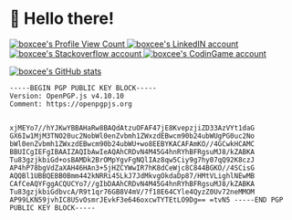 <div>
  <h1>👋 Hello there!</h1>

  <p>
    <a href="https://github.com/boxcee">
      <img
        src="https://komarev.com/ghpvc/?username=boxcee"
        alt="boxcee's Profile View Count"/>
    </a>
    <a href="https://www.linkedin.com/in/mosvh" target="_blank">
      <img
        src="https://img.shields.io/badge/linkedin-connect-blue?logo=linkedin&style=flat-square"
        alt="boxcee's LinkedIN account"/>
    </a>
    <a href="https://stackoverflow.com/users/2591194/moritz-schmitz-v-h%c3%bclst" target="_blank">
      <img
        src="https://img.shields.io/badge/stackoverflow-profile-orange?logo=stackoverflow&style=flat-square"
        alt="boxcee's Stackoverflow account"/>
    </a>
    <a href="https://www.codingame.com/profile/5aa5c1a45dedd41cba57ee0ee7184d7a691815" target="_blank">
      <img
        src="https://img.shields.io/badge/codingame-profile-yellow?logo=codingame&style=flat-square"
        alt="boxcee's CodinGame account"/>
    </a>
  </p>

  <p>
    <a href="https://github.com/boxcee">
      <img
        src="https://github-readme-stats.vercel.app/api?username=boxcee&show_icons=true&count_private=true&theme=react&hide_border=true"
        alt="boxcee's GitHub stats"/>
    </a>
  </p>
  
  <div>
    <pre style="width: 500px"><code>-----BEGIN PGP PUBLIC KEY BLOCK-----
Version: OpenPGP.js v4.10.10
Comment: https://openpgpjs.org

xjMEYo7//hYJKwYBBAHaRw8BAQdAtzuOFAF47jE8KvepzjiZD33AzVYt1daG
GX6Iw1MjM3TNO20uc2NobWl0enZvbmh1ZWxzdEBwcm90b24ubWUgPG0uc2No
bWl0enZvbmh1ZWxzdEBwcm90b24ubWU+wo8EEBYKACAFAmKO//4GCwkHCAMC
BBUICgIEFgIBAAIZAQIbAwIeAQAhCRDvN4M45G4hnRYhBFRgsuMJ8/kZABKA
Tu83gzjkbiGd+osBAMDk2BrOMpYgvFgNQlIAz8qw5Ciy9g7hy07qQ92K8czJ
AP4hP78bgVdZaXAH46HAn3+5jHZCYWwIR7hK8dCeWjc8C844BGKO//4SCisG
AQQBl1UBBQEBB0Bmm442kNRRi45LkJ7JdMkvgOkdaDp87/HMtVLighlNEwMB
CAfCeAQYFggACQUCYo7//gIbDAAhCRDvN4M45G4hnRYhBFRgsuMJ8/kZABKA
Tu83gzjkbiGdbvcA/R9t1qr76GB8V4mV/7f18E64CYle4QyzZ0Uv72neMMOM
AP99LKN59jvhIC8USvOsmrJEvkF3e646oxcwTYTEtLO9Dg==
=tvN5
-----END PGP PUBLIC KEY BLOCK-----</code></pre>
  </div>
</div>
